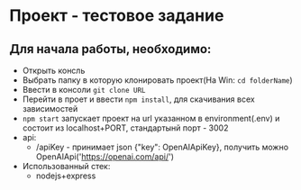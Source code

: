 # Проект - тестовое задание
## Для начала работы, необходимо:
  - Открыть консль
  - Выбрать папку в которую клонировать проект(На Win: `cd folderName`)
  - Ввести в консоли `git clone URL`
  - Перейти в проет и ввести `npm install`, для скачивания всех зависимостей
  - `npm start` запускает проект на url указанном в environment(.env) и состоит из localhost+PORT, стандартынй порт - 3002 
  - api:
    - /apiKey - принимает json {"key": OpenAIApiKey}, получить можно OpenAIApi('https://openai.com/api/')
- Использованный стек:
  - nodejs+express